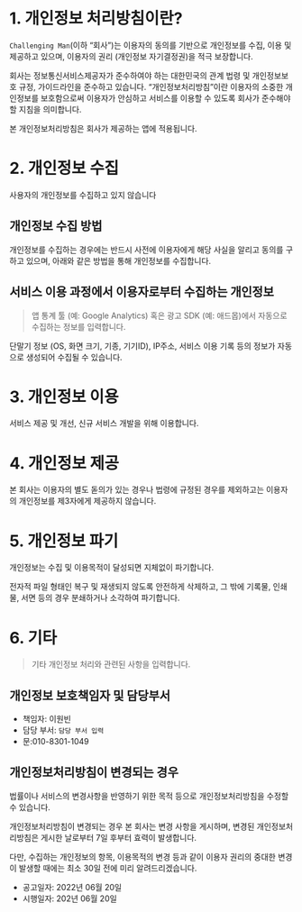 # 1. 개인정보 처리방침이란?

`Challenging Man`(이하 “회사”)는 이용자의 동의를 기반으로 개인정보를 수집, 이용 및 제공하고 있으며, 이용자의 권리 (개인정보 자기결정권)을 적극 보장합니다.

회사는 정보통신서비스제공자가 준수하여야 하는 대한민국의 관계 법령 및 개인정보보호 규정, 가이드라인을 준수하고 있습니다.
“개인정보처리방침”이란 이용자의 소중한 개인정보를 보호함으로써 이용자가 안심하고 서비스를 이용할 수 있도록 회사가 준수해야 할 지침을 의미합니다.

본 개인정보처리방침은 회사가 제공하는 앱에 적용됩니다.

# 2. 개인정보 수집


사용자의 개인정보를 수집하고 있지 않습니다

## 개인정보 수집 방법

개인정보를 수집하는 경우에는 반드시 사전에 이용자에게 해당 사실을 알리고 동의를 구하고 있으며, 아래와 같은 방법을 통해 개인정보를 수집합니다.

## 서비스 이용 과정에서 이용자로부터 수집하는 개인정보
> 앱 통계 툴 (예: Google Analytics) 혹은 광고 SDK (예: 애드몹)에서 자동으로 수집하는 정보를 입력합니다.

단말기 정보 (OS, 화면 크기, 기종, 기기ID), IP주소, 서비스 이용 기록 등의 정보가 자동으로 생성되어 수집될 수 있습니다.

# 3. 개인정보 이용

서비스 제공 및 개선, 신규 서비스 개발을 위해 이용합니다.

# 4. 개인정보 제공

본 회사는 이용자의 별도 돋의가 있는 경우나 법령에 규정된 경우를 제외하고는 이용자의 개인정보를 제3자에게 제공하지 않습니다.

# 5. 개인정보 파기

개인정보는 수집 및 이용목적이 달성되면 지체없이 파기합니다.

전자적 파일 형태인 복구 및 재생되지 않도록 안전하게 삭제하고, 그 밖에 기록물, 인쇄물, 서면 등의 경우 분쇄하거나 소각하여 파기합니다.

# 6. 기타

> 기타 개인정보 처리와 관련된 사항을 입력합니다.

## 개인정보 보호책임자 및 담당부서

* 책임자: 이원빈
* 담당 부서: `담당 부서 입력`
* 문:010-8301-1049

## 개인정보처리방침이 변경되는 경우
법률이나 서비스의 변경사항을 반영하기 위한 목적 등으로 개인정보처리방침을 수정할 수 있습니다. 

개인정보처리방침이 변경되는 경우 본 회사는 변경 사항을 게시하며, 변경된 개인정보처리방침은 게시한 날로부터 7일 후부터 효력이 발생합니다.

다만, 수집하는 개인정보의 항목, 이용목적의 변경 등과 같이 이용자 권리의 중대한 변경이 발생할 때에는 최소 30일 전에 미리 알려드리겠습니다.

* 공고일자: 2022년 06월 20일
* 시행일자: 202년 06월 20일
